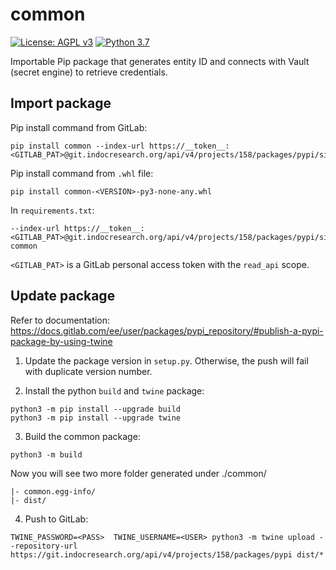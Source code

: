 # common

[![License: AGPL v3](https://img.shields.io/badge/License-AGPL_v3-blue.svg?style=for-the-badge)](https://www.gnu.org/licenses/agpl-3.0)
[![Python 3.7](https://img.shields.io/badge/python-3.7-green?style=for-the-badge)](https://www.python.org/)

Importable Pip package that generates entity ID and connects with Vault (secret engine) to retrieve credentials.

## Import package
Pip install command from GitLab:
```
pip install common --index-url https://__token__:<GITLAB_PAT>@git.indocresearch.org/api/v4/projects/158/packages/pypi/simple
```

Pip install command from `.whl` file:
```
pip install common-<VERSION>-py3-none-any.whl
```

In `requirements.txt`:
```
--index-url https://__token__:<GITLAB_PAT>@git.indocresearch.org/api/v4/projects/158/packages/pypi/simple
common
```

`<GITLAB_PAT>` is a GitLab personal access token with the `read_api` scope.

## Update package
Refer to documentation: https://docs.gitlab.com/ee/user/packages/pypi_repository/#publish-a-pypi-package-by-using-twine

1. Update the package version in `setup.py`. Otherwise, the push will fail with duplicate version number.

2. Install the python `build` and `twine` package:
```
python3 -m pip install --upgrade build
python3 -m pip install --upgrade twine
```

3. Build the common package:
```
python3 -m build
```

Now you will see two more folder generated under ./common/
```
|- common.egg-info/
|- dist/
```

4. Push to GitLab:
```
TWINE_PASSWORD=<PASS>  TWINE_USERNAME=<USER> python3 -m twine upload --repository-url https://git.indocresearch.org/api/v4/projects/158/packages/pypi dist/*
```
